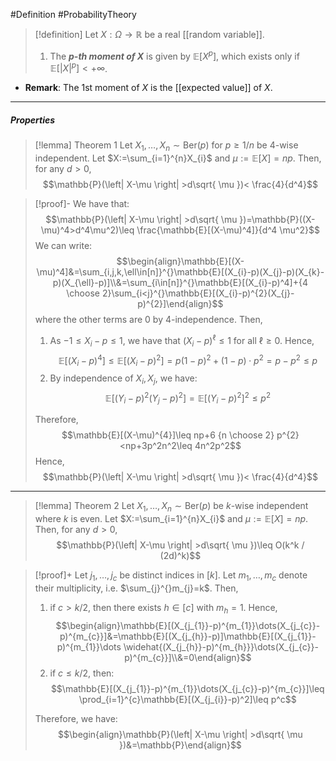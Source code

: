 #Definition #ProbabilityTheory 

> [!definition]
> Let $X:\Omega\to \mathbb{R}$ be a real [[random variable]]. 
> 1. The ***$p$-th moment of $X$*** is given by $\mathbb{E}[X^p]$,  which exists only if $\mathbb{E}[\left| X \right|^p]<+\infty$. 
- **Remark**: The $1$st moment of $X$ is the [[expected value]] of $X$.
---
##### Properties

> [!lemma] Theorem 1
> Let $X_{1},\dots,X_{n}\sim \text{Ber}(p)$ for $p\geq 1/n$ be $4$-wise independent. Let $X:=\sum_{i=1}^{n}X_{i}$ and $\mu:=\mathbb{E}[X]=np$. Then, for any $d>0$, $$\mathbb{P}(\left| X-\mu \right| >d\sqrt{ \mu })< \frac{4}{d^4}$$

> [!proof]-
> We have that: $$\mathbb{P}(\left| X-\mu \right| >d\sqrt{ \mu })=\mathbb{P}((X-\mu)^4>d^4\mu^2)\leq \frac{\mathbb{E}[(X-\mu)^4]}{d^4 \mu^2}$$We can write: $$\begin{align}\mathbb{E}[(X-\mu)^4]&=\sum_{i,j,k,\ell\in[n]}^{}\mathbb{E}[(X_{i}-p)(X_{j}-p)(X_{k}-p)(X_{\ell}-p)]\\&=\sum_{i\in[n]}^{}\mathbb{E}[(X_{i}-p)^4]+{4 \choose 2}\sum_{i<j}^{}\mathbb{E}[(X_{i}-p)^{2}(X_{j}-p)^{2}]\end{align}$$where the other terms are 0 by 4-independence. Then, 
> 1. As $-1\leq X_{i}-p\leq 1$, we have that $(X_{i}-p)^\ell\leq 1$ for all $\ell\geq 0$. Hence, $$\mathbb{E}[(X_{i}-p)^4]\leq \mathbb{E}[(X_{i}-p)^{2}]=p(1-p)^{2}+(1-p)\cdot p^2=p-p^{2}\leq p$$
> 2. By independence of $X_{i},X_{j}$, we have: $$\mathbb{E}[(Y_{i}-p)^{2}(Y_{j}-p)^{2}]=\mathbb{E}[(Y_{i}-p)^{2}]^{2}\leq p^{2}$$
>    
> Therefore, $$\mathbb{E}[(X-\mu)^{4}]\leq np+6 {n \choose 2} p^{2}<np+3p^2n^2\leq 4n^2p^2$$ Hence, $$\mathbb{P}(\left| X-\mu \right| >d\sqrt{ \mu })< \frac{4}{d^4}$$
---
> [!lemma] Theorem 2
> Let $X_{1},\dots,X_{n}\sim \text{Ber}(p)$ be $k$-wise independent where $k$ is even. Let $X:=\sum_{i=1}^{n}X_{i}$ and $\mu:=\mathbb{E}[X]=np$. Then, for any $d>0$, $$\mathbb{P}(\left| X-\mu \right| >d\sqrt{ \mu })\leq O(k^k / (2d)^k)$$

> [!proof]+
> Let $j_{1},\dots,j_{c}$ be distinct indices in $[k]$. Let $m_{1},\dots,m_{c}$ denote their multiplicity, i.e. $\sum_{j}^{}m_{j}=k$. Then, 
> 1. if $c>k /2$, then there exists $h\in[c]$ with $m_{h}=1$. Hence, $$\begin{align}\mathbb{E}[(X_{j_{1}}-p)^{m_{1}}\dots(X_{j_{c}}-p)^{m_{c}}]&=\mathbb{E}[(X_{j_{h}}-p)]\mathbb{E}[(X_{j_{1}}-p)^{m_{1}}\dots \widehat{(X_{j_{h}}-p)^{m_{h}}}\dots(X_{j_{c}}-p)^{m_{c}}]\\&=0\end{align}$$
> 2. if $c\leq k / 2$, then: $$\mathbb{E}[(X_{j_{1}}-p)^{m_{1}}\dots(X_{j_{c}}-p)^{m_{c}}]\leq \prod_{i=1}^{c}\mathbb{E}[(X_{j_{i}}-p)^2]\leq p^c$$
> 
> Therefore, we have: $$\begin{align}\mathbb{P}(\left| X-\mu \right| >d\sqrt{ \mu })&=\mathbb{P}\end{align}$$